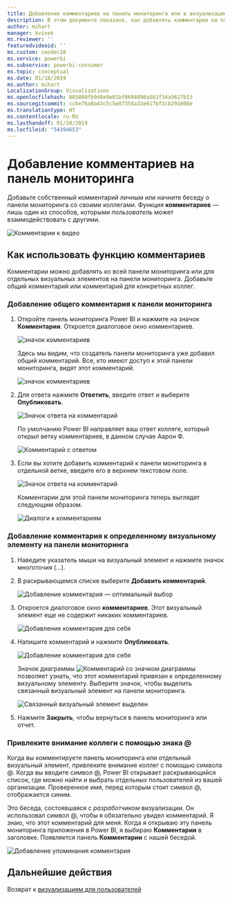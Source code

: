 ```yaml
---
title: Добавление комментариев на панель мониторинга или в визуализацию
description: В этом документе показано, как добавлять комментарии на панель мониторинга или в визуальный элемент и использовать комментарии для общения с коллегами.
author: mihart
manager: kvivek
ms.reviewer: ''
featuredvideoid: ''
ms.custom: seodec18
ms.service: powerbi
ms.subservice: powerbi-consumer
ms.topic: conceptual
ms.date: 01/18/2019
ms.author: mihart
LocalizationGroup: Visualizations
ms.openlocfilehash: 085860fb9d8e9e01bf0694896a561f34a5627b53
ms.sourcegitcommit: ccbe76a0a43c5c5e87354a33e617bf3cb291608e
ms.translationtype: HT
ms.contentlocale: ru-RU
ms.lasthandoff: 01/18/2019
ms.locfileid: "54394653"
---
```

# <a name="add-comments-to-a-dashboard"></a>Добавление комментариев на панель мониторинга
Добавьте собственный комментарий личным или начните беседу о панели мониторинга со своими коллегами. Функция **комментариев** — лишь один из способов, которыми *пользователь* может взаимодействовать с другими. 

![Комментарии к видео](media/end-user-comment/comment.gif)

## <a name="how-to-use-the-comments-feature"></a>Как использовать функцию комментариев
Комментарии можно добавлять ко всей панели мониторинга или для отдельных визуальных элементов на панели мониторинга. Добавьте общий комментарий или комментарий для конкретных коллег.  

### <a name="add-a-general-dashboard-comment"></a>Добавление общего комментария к панели мониторинга
1. Откройте панель мониторинга Power BI и нажмите на значок **Комментарии**. Откроется диалоговое окно комментариев.

    ![значок комментариев](media/end-user-comment/power-bi-comment-icon.png)

    Здесь мы видим, что создатель панели мониторинга уже добавил общий комментарий.  Все, кто имеют доступ к этой панели мониторинга, видят этот комментарий.

    ![значок комментариев](media/end-user-comment/power-bi-dash-comment.png)

2. Для ответа нажмите **Ответить**, введите ответ и выберите **Опубликовать**.  

    ![Значок ответа на комментарий](media/end-user-comment/power-bi-comment-reply.png)

    По умолчанию Power BI направляет ваш ответ коллеге, который открыл ветку комментариев, в данном случае Аарон Ф. 

    ![Комментарий с ответом](media/end-user-comment/power-bi-response.png)

 3. Если вы хотите добавить комментарий к панели мониторинга в отдельной ветке, введите его в верхнем текстовом поле.

    ![Значок ответа на комментарий](media/end-user-comment/power-bi-new-comment.png)

    Комментарии для этой панели мониторинга теперь выглядят следующим образом.

    ![Диалоги к комментариям](media/end-user-comment/power-bi-comment-conversation.png)

### <a name="add-a-comment-to-a-specific-dashboard-visual"></a>Добавление комментария к определенному визуальному элементу на панели мониторинга
1. Наведите указатель мыши на визуальный элемент и нажмите значок многоточия (...).    
2. В раскрывающемся списке выберите **Добавить комментарий**.

    ![Добавление комментария — оптимальный выбор](media/end-user-comment/power-bi-comment.png)  

3.  Откроется диалоговое окно **комментариев**. Этот визуальный элемент еще не содержит никаких комментариев. 

    ![Добавление комментария для себя](media/end-user-comment/power-bi-comment-visual.png)  

4. Напишите комментарий и нажмите **Опубликовать**.

    ![Добавление комментария для себя](media/end-user-comment/power-bi-comment-spike.png)  

    Значок диаграммы ![Комментарий со значком диаграммы](media/end-user-comment/power-bi-comment-chart-icon.png) позволяет узнать, что этот комментарий привязан к определенному визуальному элементу. Выберите значок, чтобы выделить связанный визуальный элемент на панели мониторинга.

    ![Связанный визуальный элемент выделен](media/end-user-comment/power-bi-comment-highlight.png)

5. Нажмите **Закрыть**, чтобы вернуться в панель мониторинга или отчет.

### <a name="get-your-colleagues-attention-by-using-the--sign"></a>Привлеките внимание коллеги с помощью знака @
Когда вы комментируете панель мониторинга или отдельный визуальный элемент, привлеките внимание коллег с помощью символа @.  Когда вы вводите символ @, Power BI открывает раскрывающийся список, где можно найти и выбрать отдельных пользователей из вашей организации. Проверенное имя, перед которым стоит символ @, отображается синим. 

Это беседа, состоявшаяся с *разработчиком* визуализации. Он использовал символ @, чтобы я обязательно увидел комментарий. Я знаю, что этот комментарий для меня. Когда я открываю эту панель мониторинга приложения в Power BI, я выбираю **Комментарии** в заголовке. Появляется панель **Комментарии** с нашей беседой.

![Добавление упоминания комментария](media/end-user-comment/power-bi-comment-convo.png)  



## <a name="next-steps"></a>Дальнейшие действия
Возврат к [визуализациям для пользователей](end-user-visualizations.md)    
<!--[Select a visualization to open a report](end-user-open-report.md)-->